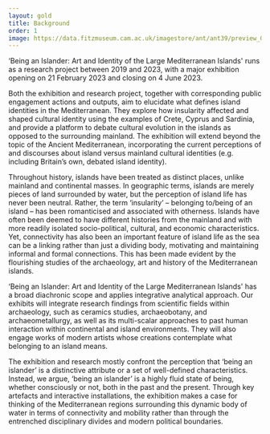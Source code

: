 ```yaml
---
layout: gold
title: Background
order: 1
image: https://data.fitzmuseum.cam.ac.uk/imagestore/ant/ant39/preview_GR_19_1917_20_281_29.jpg
---
```


‘Being an Islander: Art and Identity of the Large Mediterranean Islands' runs as a research project between 2019 and 2023, with a major exhibition opening on 21 February 2023 and closing on 4 June 2023.

Both the exhibition and research project, together with corresponding public engagement actions and outputs, aim to elucidate what defines island identities in the Mediterranean. They explore how insularity affected and shaped cultural identity using the examples of Crete, Cyprus and Sardinia, and provide a platform to debate cultural evolution in the islands as opposed to the surrounding mainland. The exhibition will extend beyond the topic of the Ancient Mediterranean, incorporating the current perceptions of and discourses about island versus mainland cultural identities (e.g. including Britain’s own, debated island identity).

Throughout history, islands have been treated as distinct places, unlike mainland and continental masses. In geographic terms, islands are merely pieces of land surrounded by water, but the perception of island life has never been neutral. Rather, the term ‘insularity’ – belonging to/being of an island – has been romanticised and associated with otherness. Islands have often been deemed to have different histories from the mainland and with more readily isolated socio-political, cultural, and economic characteristics. Yet, connectivity has also been an important feature of island life as the sea can be a linking rather than just a dividing body, motivating and maintaining informal and formal connections. This has been made evident by the flourishing studies of the archaeology, art and history of the Mediterranean islands.

‘Being an Islander: Art and Identity of the Large Mediterranean Islands' has a broad diachronic scope and applies integrative analytical approach. Our exhibits will integrate research findings from scientific fields within archaeology, such as ceramics studies, archaeobotany, and archaeometallurgy, as well as its multi-scalar approaches to past human interaction within continental and island environments. They will also engage works of modern artists whose creations contemplate what belonging to an island means.


The exhibition and research mostly confront the perception that ‘being an islander’ is a distinctive attribute or a set of well-defined characteristics. Instead, we argue, ‘being an islander’ is a highly fluid state of being, whether consciously or not, both in the past and the present. Through key artefacts and interactive installations, the exhibition makes a case for thinking of the Mediterranean regions surrounding this dynamic body of water in terms of connectivity and mobility rather than through the entrenched disciplinary divides and modern political boundaries. 
